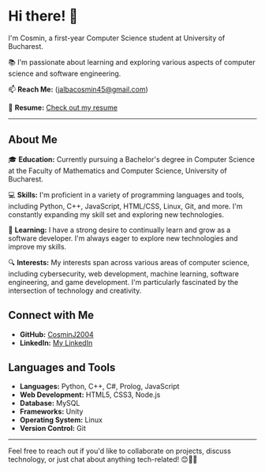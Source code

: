 # Hi there! 👋

I'm Cosmin, a first-year Computer Science student at University of Bucharest. 

📚 I'm passionate about learning and exploring various aspects of computer science and software engineering.

📫 **Reach Me:** (jalbacosmin45@gmail.com)

📄 **Resume:** [Check out my resume](https://github.com/CosminJ2004/CV)

---

## About Me

🎓 **Education:** Currently pursuing a Bachelor's degree in Computer Science at the Faculty of Mathematics and Computer Science, University of Bucharest.

💻 **Skills:** I'm proficient in a variety of programming languages and tools, including Python, C++, JavaScript, HTML/CSS, Linux, Git, and more. I'm constantly expanding my skill set and exploring new technologies.

🌱 **Learning:** I have a strong desire to continually learn and grow as a software developer. I'm always eager to explore new technologies and improve my skills.

🔍 **Interests:** My interests span across various areas of computer science, including cybersecurity, web development, machine learning, software engineering, and game development. I'm particularly fascinated by the intersection of technology and creativity.

## Connect with Me

- **GitHub:** [CosminJ2004](https://github.com/CosminJ2004)
- **LinkedIn:** [My LinkedIn](https://www.linkedin.com/in/jalba-cosmin-4595372a7)

## Languages and Tools

- **Languages:** Python, C++, C#, Prolog, JavaScript
- **Web Development:** HTML5, CSS3, Node.js
- **Database:** MySQL
- **Frameworks:** Unity
- **Operating System:** Linux
- **Version Control:** Git

---

Feel free to reach out if you'd like to collaborate on projects, discuss technology, or just chat about anything tech-related! 😊🚀🔥

